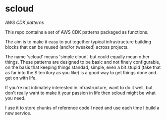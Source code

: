 # scloud

_AWS CDK patterns_

This repo contains a set of AWS CDK patterns packaged as functions.

The aim is to make it easy to put together typical infrastructure building blocks that can be reused (and/or tweaked) across projects.

The name 'scloud' means 'simple cloud', but could equally mean other things. These patterns are designed to be basic and not finely configurable, on the basis that keeping things standad, simple, even a bit stupid (take that as far into the S territory as you like) is a good way to get things done and get on with life.

If you're not intimately interested in infrastructure, want to do it well, but don't really want to make it your passion in life then scloud might be what you need.

I use it to store chunks of reference code I need and use each time I build a new service.
